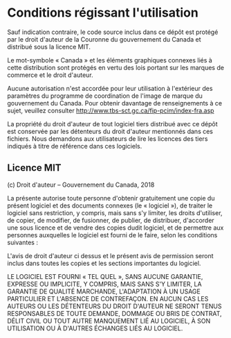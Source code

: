 # Conditions régissant l'utilisation #

Sauf indication contraire, le code source inclus dans ce dépôt est protégé par le droit d'auteur de la
Couronne du gouvernement du Canada et distribué sous la licence MIT.

Le mot-symbole « Canada » et les éléments graphiques connexes liés à cette distribution sont
protégés en vertu des lois portant sur les marques de commerce et le droit d'auteur.

Aucune autorisation n'est accordée pour leur utilisation à l'extérieur des paramètres du
programme de coordination de l'image de marque du gouvernement du Canada. Pour obtenir
davantage de renseignements à ce sujet, veuillez consulter
http://www.tbs-sct.gc.ca/fip-pcim/index-fra.asp

La propriété du droit d'auteur de tout logiciel tiers distribué avec ce dépôt est conservée par les
détenteurs du droit d'auteur mentionnés dans ces fichiers. Nous demandons aux utilisateurs de lire
les licences des tiers indiqués à titre de référence dans ces logiciels.


## Licence MIT ##

(c) Droit d'auteur – Gouvernement du Canada, 2018

La présente autorise toute personne d'obtenir gratuitement une copie du présent logiciel et des
documents connexes (le « logiciel »), de traiter le logiciel sans restriction, y compris, mais sans
s'y limiter, les droits d'utiliser, de copier, de modifier, de fusionner, de publier, de distribuer,
d'accorder une sous licence et de vendre des copies dudit logiciel, et de permettre aux personnes
auxquelles le logiciel est fourni de le faire, selon les conditions suivantes :

L'avis de droit d'auteur ci dessus et le présent avis de permission seront inclus dans toutes les copies
et les sections importantes du logiciel.

LE LOGICIEL EST FOURNI « TEL QUEL », SANS AUCUNE GARANTIE, EXPRESSE OU IMPLICITE, Y COMPRIS, MAIS SANS
S'Y LIMITER, LA GARANTIE DE QUALITÉ MARCHANDE, L'ADAPTATION À UN USAGE PARTICULIER ET L'ABSENCE DE
CONTREFAÇON. EN AUCUN CAS LES AUTEURS OU LES DÉTENTEURS DU DROIT D'AUTEUR NE SERONT TENUS RESPONSABLES
DE TOUTE DEMANDE, DOMMAGE OU BRIS DE CONTRAT, DÉLIT CIVIL OU TOUT AUTRE MANQUEMENT LIÉ AU LOGICIEL,
À SON UTILISATION OU À D'AUTRES ÉCHANGES LIÉS AU LOGICIEL.